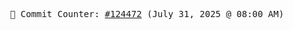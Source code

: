 <p align="center">
    <samp>
        📮 Commit Counter: <a href="https://github.com/Javascript-void0/Javascript-void0/commits/main">#124472</a> (July 31, 2025 @ 08:00 AM)
    </samp>
</p>